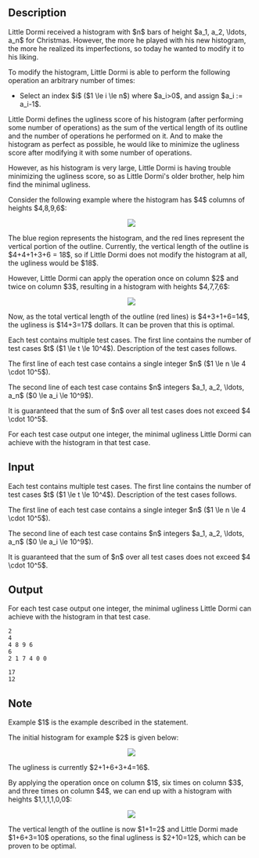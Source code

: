## Description

<div><p>Little Dormi received a histogram with $n$ bars of height $a_1, a_2, \ldots, a_n$ for Christmas. However, the more he played with his new histogram, the more he realized its imperfections, so today he wanted to modify it to his liking.</p><p>To modify the histogram, Little Dormi is able to perform the following operation an arbitrary number of times:</p><ul><li> Select an index $i$ ($1 \le i \le n$) where $a_i&gt;0$, and assign $a_i := a_i-1$.</li></ul><p>Little Dormi defines the ugliness score of his histogram (after performing some number of operations) as the sum of the vertical length of its outline and the number of operations he performed on it. And to make the histogram as perfect as possible, he would like to minimize the ugliness score after modifying it with some number of operations.</p><p>However, as his histogram is very large, Little Dormi is having trouble minimizing the ugliness score, so as Little Dormi's older brother, help him find the minimal ugliness.</p><p>Consider the following example where the histogram has $4$ columns of heights $4,8,9,6$:</p><center> <img class="tex-graphics" src="file://28uTxDBT.png" style="max-width: 100.0%;max-height: 100.0%;"> </center><p>The blue region represents the histogram, and the red lines represent the vertical portion of the outline. Currently, the vertical length of the outline is $4+4+1+3+6 = 18$, so if Little Dormi does not modify the histogram at all, the ugliness would be $18$.</p><p>However, Little Dormi can apply the operation once on column $2$ and twice on column $3$, resulting in a histogram with heights $4,7,7,6$:</p><center> <img class="tex-graphics" src="file://nSZLruhc.png" style="max-width: 100.0%;max-height: 100.0%;"> </center><p>Now, as the total vertical length of the outline (red lines) is $4+3+1+6=14$, the ugliness is $14+3=17$ dollars. It can be proven that this is optimal.</p></div><div class="input-specification"><p>Each test contains multiple test cases. The first line contains the number of test cases $t$ ($1 \le t \le 10^4$). Description of the test cases follows.</p><p>The first line of each test case contains a single integer $n$ ($1 \le n \le 4 \cdot 10^5$).</p><p>The second line of each test case contains $n$ integers $a_1, a_2, \ldots, a_n$ ($0 \le a_i \le 10^9$).</p><p>It is guaranteed that the sum of $n$ over all test cases does not exceed $4 \cdot 10^5$.</p></div><div class="output-specification"><p>For each test case output one integer, the minimal ugliness Little Dormi can achieve with the histogram in that test case.</p></div>

## Input

<p>Each test contains multiple test cases. The first line contains the number of test cases $t$ ($1 \le t \le 10^4$). Description of the test cases follows.</p><p>The first line of each test case contains a single integer $n$ ($1 \le n \le 4 \cdot 10^5$).</p><p>The second line of each test case contains $n$ integers $a_1, a_2, \ldots, a_n$ ($0 \le a_i \le 10^9$).</p><p>It is guaranteed that the sum of $n$ over all test cases does not exceed $4 \cdot 10^5$.</p>

## Output

<p>For each test case output one integer, the minimal ugliness Little Dormi can achieve with the histogram in that test case.</p>





```input1
2
4
4 8 9 6
6
2 1 7 4 0 0
```




```output1
17
12
```



## Note

<p>Example $1$ is the example described in the statement.</p><p>The initial histogram for example $2$ is given below:</p><center> <img class="tex-graphics" src="file://Xp11ru1D.png" style="max-width: 100.0%;max-height: 100.0%;"> </center><p>The ugliness is currently $2+1+6+3+4=16$.</p><p>By applying the operation once on column $1$, six times on column $3$, and three times on column $4$, we can end up with a histogram with heights $1,1,1,1,0,0$:</p><center> <img class="tex-graphics" src="file://tMXihXS6.png" style="max-width: 100.0%;max-height: 100.0%;"> </center><p>The vertical length of the outline is now $1+1=2$ and Little Dormi made $1+6+3=10$ operations, so the final ugliness is $2+10=12$, which can be proven to be optimal.</p>

